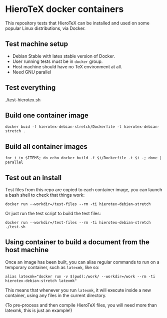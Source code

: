 # HieroTeX docker containers

This repository tests that HieroTeX can be installed and used on some popular Linux distributions,
via Docker.

## Test machine setup

- Debian Stable with lates stable version of Docker.
- User running tests must be in `docker` group.
- Host machine should have no TeX environment at all.
- Need GNU parallel

## Test everything

./test-hierotex.sh

## Build one container image

```
docker buid -f hierotex-debian-stretch/Dockerfile -t hierotex-debian-stretch .
```

## Build all container images

```
for i in $ITEMS; do echo docker build -f $i/Dockerfile -t $i .; done | parallel
```

## Test out an install

Test files from this repo are copied to each container image, you can launch a bash
shell to check that things work:

```
docker run --workdir=/test-files --rm -ti hierotex-debian-stretch
```

Or just run the test script to build the test files:

```
docker run --workdir=/test-files --rm -ti hierotex-debian-stretch ./test.sh
```

## Using container to build a document from the host machine

Once an image has been built, you can alias regular commands to run on a
temporary container, such as `latexmk`, like so:

```
alias latexmk="docker run -v $(pwd):/work/ --workdir=/work --rm -ti hierotex-debian-stretch latexmk"
```

This means that whenever you run `latexmk`, it will execute inside a new container, using any files in the current
directory.

(To pre-process and then compile HieroTeX files, you will need more than latexmk,
this is just an example!)
